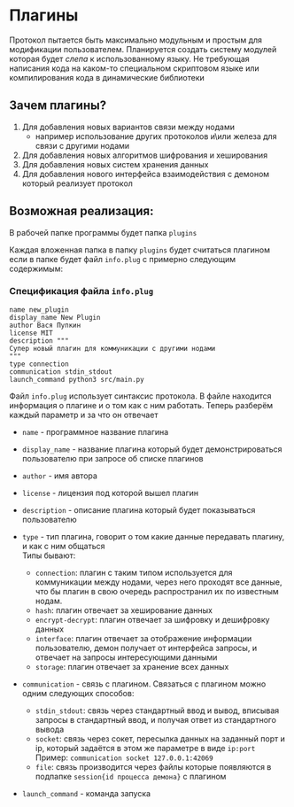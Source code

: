 # Плагины
Протокол пытается быть максимально модульным и простым для модификации пользователем.
Планируется создать систему модулей которая будет _слепа_ к использованному языку.
Не требующая написания кода на каком-то специальном скриптовом языке или компилирования кода в динамические библиотеки

## Зачем плагины?
1. Для добавления новых вариантов связи между нодами 
    * например использование других протоколов и\или железа для связи с другими нодами
2. Для добавления новых алгоритмов шифрования и хеширования
3. Для добавления новых систем хранения данных
4. Для добавления нового интерфейса взаимодействия с демоном который реализует протокол

## Возможная реализация:
В рабочей папке программы будет папка `plugins`

Каждая вложенная папка в папку `plugins` будет считаться плагином если в папке будет файл `info.plug` с примерно следующим содержимым:

### Cпецификация файла `info.plug`
```
name new_plugin
display_name New Plugin
author Вася Пупкин
license MIT
description """
Супер новый плагин для коммуникации с другими нодами
"""
type connection
communication stdin_stdout
launch_command python3 src/main.py
```
Файл `info.plug` использует синтаксис протокола.
В файле находится информация о плагине и о том как с ним работать.
Теперь разберём каждый параметр и за что он отвечает

* `name` - программное название плагина

* `display_name` - название плагина который будет демонстрироваться пользователю при запросе об списке плагинов

* `author` - имя автора

* `license` - лицензия под которой вышел плагин

* `description` - описание плагина который будет показываться пользователю

* `type` - тип плагина, говорит о том какие данные передавать плагину, и как с ним общаться  
Типы бывают:
  * `connection`: плагин с таким типом используется для коммуникации между нодами, через него проходят все данные, что бы плагин в свою очередь распространил их по известным нодам.
  * `hash`: плагин отвечает за хеширование данных
  * `encrypt-decrypt`: плагин отвечает за шифровку и дешифровку данных
  * `interface`: плагин отвечает за отображение информации пользователю, демон получает от интерфейса запросы, и отвечает на запросы интересующими данными
  * `storage`: плагин отвечает за хранение всех данных

* `communication` - связь с плагином. Связаться с плагином можно одним следующих способов:
  * `stdin_stdout`: связь через стандартный ввод и вывод, вписывая запросы в стандартный ввод, и получая ответ из стандартного вывода
  * `socket`: связь через сокет, пересылка данных на заданный порт и ip, который задаётся в этом же параметре в виде `ip:port`  
  Пример: `communication socket 127.0.0.1:42069`
  * `file`: связь производится через файлы которые появляются в подпапке `session{id процесса демона}` с плагином

* `launch_command` - команда запуска
